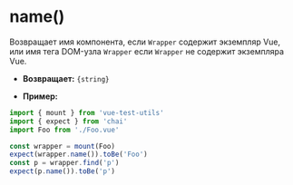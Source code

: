 # name()

Возвращает имя компонента, если `Wrapper` содержит экземпляр Vue, или имя тега DOM-узла `Wrapper` если `Wrapper` не содержит экземпляра Vue.

- **Возвращает:** `{string}`

- **Пример:**

```js
import { mount } from 'vue-test-utils'
import { expect } from 'chai'
import Foo from './Foo.vue'

const wrapper = mount(Foo)
expect(wrapper.name()).toBe('Foo')
const p = wrapper.find('p')
expect(p.name()).toBe('p')
```
